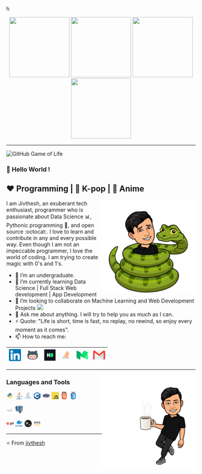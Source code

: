 h
<p align="center"> <img src="https://octodex.github.com/images/vinyltocat.png" height="160px" width="160px"> <img src="https://octodex.github.com/images/daftpunktocat-thomas.gif" height="160px" width="160px"> <img src="https://octodex.github.com/images/daftpunktocat-guy.gif" height="160px" width="160px"> <img src="https://octodex.github.com/images/Robotocat.png" height="160px" width="160px"></p>

-----

![GitHub Game of Life](https://github4life.herokuapp.com/ethomson.gif?z=6)


### 👋 Hello World !  
  
:heart: Programming | :black_heart: K-pop | :blue_heart: Anime
----
<img src="https://github.com/jivthesh/jivthesh/blob/master/image/python.png" align="right" height="250" />

I am Jivthesh, an exuberant tech enthusiast, programmer who is passionate about Data Science :bar_chart:, Pythonic programming :snake:, and open source :octocat:. I love to learn and contribute in any and every possible way. Even though I am not an impeccable programmer, I love the world of coding. I am trying to create magic with 0's and 1's. 


- 🔭 I’m an undergraduate.
- 🌱 I’m currently learning Data Science | Full Stack Web development | App Development 
- 👯 I’m looking to collaborate on Machine Learning and Web Development Projects <img src="https://media.giphy.com/media/WUlplcMpOCEmTGBtBW/giphy.gif" width="30">
- 💬 Ask me about anything. I will try to help you as much as I can.
- ⚡ Quote: "Life is short, time is fast, no replay, no rewind, so enjoy every moment as it comes".
- 📫 How to reach me:

| [<img src="https://github.com/jivthesh/jivthesh/blob/master/image/Linkedin.svg" width="32">](https://www.linkedin.com/in/jivthesh/) | [<img src="https://github.com/jivthesh/jivthesh/blob/master/image/github.svg" alt="Github logo" width="34">](https://github.com/jivthesh) | [<img src="https://github.com/jivthesh/jivthesh/blob/master/image/HackerRank.svg" alt="HackerRank Logo" width="30">](https://www.hackerrank.com/jivtheshm) | [<img src="https://github.com/jivthesh/jivthesh/blob/master/image/stack_overflow.svg" alt="Stackoverflow Logo" width="28">](https://stackoverflow.com/users/13712259/jivthesh-m) | [<img src="https://github.com/jivthesh/jivthesh/blob/master/image/medium.svg" alt="Medium Logo" width="30">](https://medium.com/@jivtheshm) | [<img src="https://github.com/jivthesh/jivthesh/blob/master/image/Gmail.svg" alt="Gmail logo" height="32">](mailto:jivtheshm@gmail.com)
|:---:|:---:|:---:|:---:|:---:|:---:|

----

<img src="https://github.com/jivthesh/jivthesh/blob/master/image/coffee.png" align="right" height="250" />


### Languages and Tools
<code><img height="20" src="https://raw.githubusercontent.com/github/explore/80688e429a7d4ef2fca1e82350fe8e3517d3494d/topics/python/python.png"></code>
<code><img height="20" src="https://raw.githubusercontent.com/github/explore/80688e429a7d4ef2fca1e82350fe8e3517d3494d/topics/java/java.png"></code>
<code><img height="20" src="https://raw.githubusercontent.com/github/explore/80688e429a7d4ef2fca1e82350fe8e3517d3494d/topics/c/c.png"></code>
<code><img height="20" src="https://raw.githubusercontent.com/github/explore/80688e429a7d4ef2fca1e82350fe8e3517d3494d/topics/cpp/cpp.png"></code>
<code><img height="20" src="https://raw.githubusercontent.com/github/explore/80688e429a7d4ef2fca1e82350fe8e3517d3494d/topics/php/php.png"></code>
<code><img height="20" src="https://raw.githubusercontent.com/github/explore/80688e429a7d4ef2fca1e82350fe8e3517d3494d/topics/javascript/javascript.png"></code>
<code><img height="20" src="https://raw.githubusercontent.com/github/explore/80688e429a7d4ef2fca1e82350fe8e3517d3494d/topics/html/html.png"></code>
<code><img height="20" src="https://raw.githubusercontent.com/github/explore/80688e429a7d4ef2fca1e82350fe8e3517d3494d/topics/css/css.png"></code>


<code><img height="20" src="https://raw.githubusercontent.com/github/explore/80688e429a7d4ef2fca1e82350fe8e3517d3494d/topics/mysql/mysql.png"></code>
<code><img height="20" src="https://raw.githubusercontent.com/github/explore/80688e429a7d4ef2fca1e82350fe8e3517d3494d/topics/postgresql/postgresql.png"></code>

<code><img height="20" src="https://raw.githubusercontent.com/github/explore/80688e429a7d4ef2fca1e82350fe8e3517d3494d/topics/git/git.png"></code>
<code><img height="20" src="https://raw.githubusercontent.com/github/explore/80688e429a7d4ef2fca1e82350fe8e3517d3494d/topics/docker/docker.png"></code>
<code><img height="20" src="https://raw.githubusercontent.com/github/explore/80688e429a7d4ef2fca1e82350fe8e3517d3494d/topics/terminal/terminal.png"></code>
<code><img height="20" src="https://raw.githubusercontent.com/github/explore/80688e429a7d4ef2fca1e82350fe8e3517d3494d/topics/aws/aws.png"></code>
 
----
⭐️ From [jivthesh](https://github.com/jivthesh/jivthesh)



<!--
**jivthesh/jivthesh** is a ✨ _special_ ✨ repository because its `README.md` (this file) appears on your GitHub profile.
 
